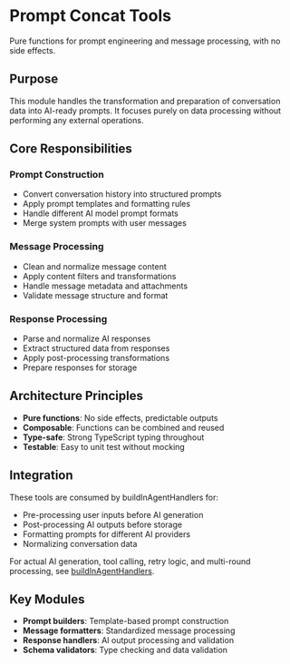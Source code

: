 # Prompt Concat Tools

Pure functions for prompt engineering and message processing, with no side effects.

## Purpose

This module handles the transformation and preparation of conversation data into AI-ready prompts. It focuses purely on data processing without performing any external operations.

## Core Responsibilities

### Prompt Construction

- Convert conversation history into structured prompts
- Apply prompt templates and formatting rules
- Handle different AI model prompt formats
- Merge system prompts with user messages

### Message Processing

- Clean and normalize message content
- Apply content filters and transformations
- Handle message metadata and attachments
- Validate message structure and format

### Response Processing

- Parse and normalize AI responses
- Extract structured data from responses
- Apply post-processing transformations
- Prepare responses for storage

## Architecture Principles

- **Pure functions**: No side effects, predictable outputs
- **Composable**: Functions can be combined and reused
- **Type-safe**: Strong TypeScript typing throughout
- **Testable**: Easy to unit test without mocking

## Integration

These tools are consumed by buildInAgentHandlers for:

- Pre-processing user inputs before AI generation
- Post-processing AI outputs before storage
- Formatting prompts for different AI providers
- Normalizing conversation data

For actual AI generation, tool calling, retry logic, and multi-round processing, see [buildInAgentHandlers](../buildInAgentHandlers/Readme.md).

## Key Modules

- **Prompt builders**: Template-based prompt construction
- **Message formatters**: Standardized message processing
- **Response handlers**: AI output processing and validation
- **Schema validators**: Type checking and data validation
